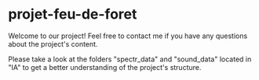 # projet-feu-de-foret


Welcome to our project! Feel free to contact me if you have any questions about the project's content.

Please take a look at the folders "spectr_data" and "sound_data" located in "IA" to get a better understanding of the project's structure.